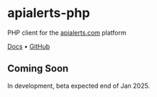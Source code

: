 # apialerts-php

PHP client for the [apialerts.com](https://apialerts.com/) platform

[Docs](https://apialerts.com/docs/php) • [GitHub](https://github.com/apialerts/apialerts-php)


## Coming Soon

In development, beta expected end of Jan 2025.
